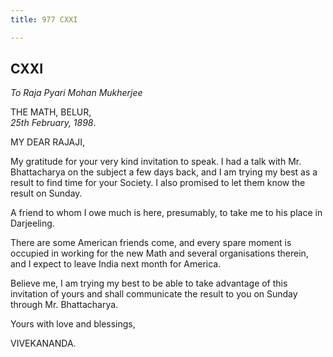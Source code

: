 ```yaml
---
title: 977 CXXI

---
```

  



## CXXI

*To Raja Pyari Mohan Mukherjee*

THE MATH, BELUR,  
*25th February, 1898*.

MY DEAR RAJAJI,

My gratitude for your very kind invitation to speak. I had a talk with
Mr. Bhattacharya on the subject a few days back, and I am trying my best
as a result to find time for your Society. I also promised to let them
know the result on Sunday.

A friend to whom I owe much is here, presumably, to take me to his place
in Darjeeling.

There are some American friends come, and every spare moment is occupied
in working for the new Math and several organisations therein, and I
expect to leave India next month for America.

Believe me, I am trying my best to be able to take advantage of this
invitation of yours and shall communicate the result to you on Sunday
through Mr. Bhattacharya.

Yours with love and blessings,

VIVEKANANDA.